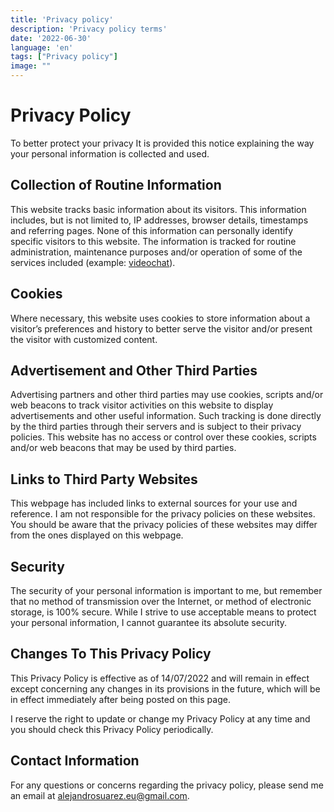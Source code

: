 ```yaml
---
title: 'Privacy policy'
description: 'Privacy policy terms'
date: '2022-06-30'
language: 'en'
tags: ["Privacy policy"]
image: ""
---
```



# Privacy Policy

To better protect your privacy It is provided this notice explaining the way your personal information is collected and used.


## Collection of Routine Information

This website tracks basic information about its visitors. This information includes, but is not limited to, IP addresses, browser details, timestamps and referring pages. None of this information can personally identify specific visitors to this website. The information is tracked for routine administration, maintenance purposes and/or operation of some of the services included (example: [videochat](/videochat)).


## Cookies

Where necessary, this website uses cookies to store information about a visitor’s preferences and history to better serve the visitor and/or present the visitor with customized content.


## Advertisement and Other Third Parties

Advertising partners and other third parties may use cookies, scripts and/or web beacons to track visitor activities on this website to display advertisements and other useful information. Such tracking is done directly by the third parties through their servers and is subject to their privacy policies. This website has no access or control over these cookies, scripts and/or web beacons that may be used by third parties. 


## Links to Third Party Websites
This webpage has included links to external sources for your use and reference. I am not responsible for the privacy policies on these websites. You should be aware that the privacy policies of these websites may differ from the ones displayed on this webpage.


## Security

The security of your personal information is important to me, but remember that no method of transmission over the Internet, or method of electronic storage, is 100% secure. While I strive to use acceptable means to protect your personal information, I cannot guarantee its absolute security.


## Changes To This Privacy Policy
This Privacy Policy is effective as of 14/07/2022 and will remain in effect except concerning any changes in its provisions in the future, which will be in effect immediately after being posted on this page.

I reserve the right to update or change my Privacy Policy at any time and you should check this Privacy Policy periodically.


## Contact Information

For any questions or concerns regarding the privacy policy, please send me an email at alejandrosuarez.eu@gmail.com.